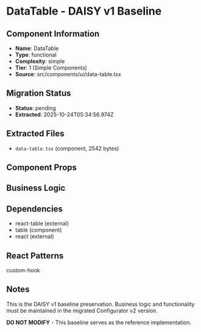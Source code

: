 # DataTable - DAISY v1 Baseline

## Component Information

- **Name**: DataTable
- **Type**: functional
- **Complexity**: simple
- **Tier**: 1 (Simple Components)
- **Source**: src/components/ui/data-table.tsx

## Migration Status

- **Status**: pending
- **Extracted**: 2025-10-24T05:34:56.974Z

## Extracted Files

- `data-table.tsx` (component, 2542 bytes)

## Component Props



## Business Logic



## Dependencies

- react-table (external)
- table (component)
- react (external)

## React Patterns

custom-hook

## Notes

This is the DAISY v1 baseline preservation. Business logic and functionality
must be maintained in the migrated Configurator v2 version.

**DO NOT MODIFY** - This baseline serves as the reference implementation.
